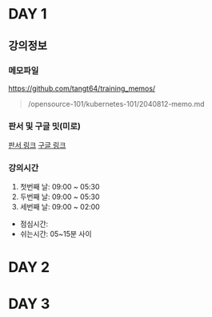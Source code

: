 # DAY 1

## 강의정보

### 메모파일

https://github.com/tangt64/training_memos/
>/opensource-101/kubernetes-101/2040812-memo.md

### 판서 및 구글 밋(미로)

[판서 링크](https://miro.com/welcomeonboard/N2NJQ3NMd3Bzd0JtcnRZMjRVdnNGUU55UEtvaG5QSk1oWGlpMFJJbFRnbTBvR3RiSHp4N3I2VnZIN0tNRGQ4bnwzNDU4NzY0NTg1NjQ5MDkwMzU0fDI=?share_link_id=251850837453)
[구글 링크](https://meet.google.com/oqt-iisd-qbp)

### 강의시간

1. 첫번째 날: 09:00 ~ 05:30
2. 두번째 날: 09:00 ~ 05:30
3. 세번째 날: 09:00 ~ 02:00

- 점심시간:
- 쉬는시간: 05~15분 사이

# DAY 2

# DAY 3